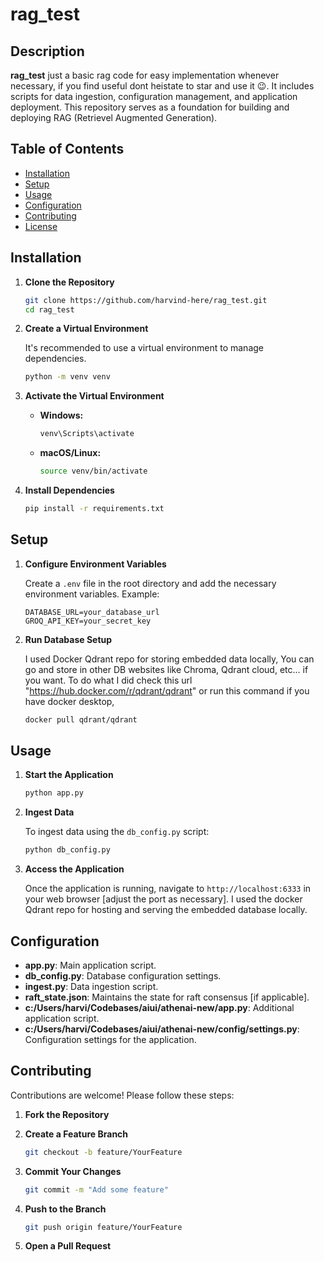 # rag_test

## Description

**rag_test** just a basic rag code for easy implementation whenever necessary, if you find useful dont heistate to star and use it 😉. It includes scripts for data ingestion, configuration management, and application deployment. This repository serves as a foundation for building and deploying RAG (Retrievel Augmented Generation).

## Table of Contents

- [Installation](#installation)
- [Setup](#setup)
- [Usage](#usage)
- [Configuration](#configuration)
- [Contributing](#contributing)
- [License](#license)

## Installation

1. **Clone the Repository**

   ```bash
   git clone https://github.com/harvind-here/rag_test.git
   cd rag_test
   ```

2. **Create a Virtual Environment**

   It's recommended to use a virtual environment to manage dependencies.

   ```bash
   python -m venv venv
   ```

3. **Activate the Virtual Environment**

   - **Windows:**

     ```bash
     venv\Scripts\activate
     ```

   - **macOS/Linux:**

     ```bash
     source venv/bin/activate
     ```

4. **Install Dependencies**

   ```bash
   pip install -r requirements.txt
   ```

## Setup

1. **Configure Environment Variables**

   Create a `.env` file in the root directory and add the necessary environment variables. Example:

   ```env
   DATABASE_URL=your_database_url
   GROQ_API_KEY=your_secret_key
   ```


2. **Run Database Setup**

   I used Docker Qdrant repo for storing embedded data locally, You can go and store in other DB websites like Chroma, Qdrant cloud, etc... if you want. To do what I did check this url             
   "https://hub.docker.com/r/qdrant/qdrant"  or run this command if you have docker desktop,

   ```bash
   docker pull qdrant/qdrant
   ```

## Usage

1. **Start the Application**

   ```bash
   python app.py
   ```

2. **Ingest Data**

   To ingest data using the `db_config.py` script:

   ```bash
   python db_config.py
   ```

3. **Access the Application**

   Once the application is running, navigate to `http://localhost:6333` in your web browser [adjust the port as necessary]. I used the docker Qdrant repo for hosting and serving the embedded database locally.
## Configuration

- **app.py**: Main application script.
- **db_config.py**: Database configuration settings.
- **ingest.py**: Data ingestion script.
- **raft_state.json**: Maintains the state for raft consensus [if applicable].
- **c:/Users/harvi/Codebases/aiui/athenai-new/app.py**: Additional application script.
- **c:/Users/harvi/Codebases/aiui/athenai-new/config/settings.py**: Configuration settings for the application.

## Contributing

Contributions are welcome! Please follow these steps:

1. **Fork the Repository**

2. **Create a Feature Branch**

   ```bash
   git checkout -b feature/YourFeature
   ```

3. **Commit Your Changes**

   ```bash
   git commit -m "Add some feature"
   ```

4. **Push to the Branch**

   ```bash
   git push origin feature/YourFeature
   ```

5. **Open a Pull Request**
